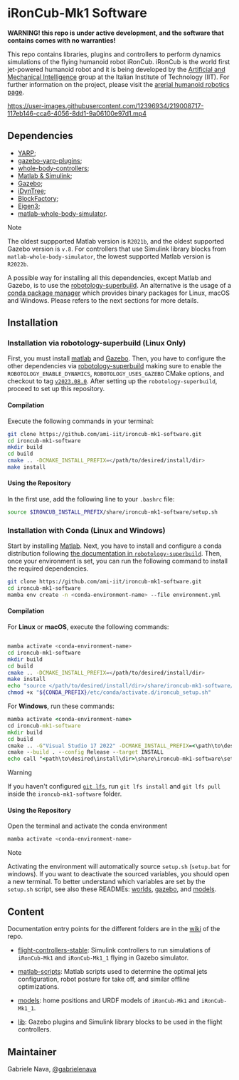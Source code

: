 # iRonCub-Mk1 Software

**WARNING! this repo is under active development, and the software that contains comes with no warranties!**

This repo contains libraries, plugins and controllers to perform dynamics simulations of the flying humanoid robot iRonCub. iRonCub is the world first jet-powered humanoid robot and it is being developed by the [Artificial and Mechanical Intelligence](https://ami.iit.it/) group at the Italian Institute of Technology (IIT). For further information on the project, please visit the [arerial humanoid robotics page](https://ami.iit.it/aerial-humanoid-robotics).

https://user-images.githubusercontent.com/12396934/219008717-117eb146-cca6-4056-8dd1-9a06100e97d1.mp4

## Dependencies

- [YARP](https://github.com/robotology/yarp);
- [gazebo-yarp-plugins](https://github.com/robotology/gazebo-yarp-plugins);
- [whole-body-controllers](https://github.com/robotology/whole-body-controllers);
- [Matlab & Simulink](https://it.mathworks.com/products/matlab.html);
- [Gazebo](https://classic.gazebosim.org/download);
- [iDynTree](https://github.com/robotology/idyntree);
- [BlockFactory](https://github.com/robotology/blockfactory);
- [Eigen3](https://eigen.tuxfamily.org/index.php?title=Main_Page);
- [matlab-whole-body-simulator](https://github.com/ami-iit/matlab-whole-body-simulator).

> [!NOTE]
> The oldest suppported Matlab version is `R2021b`, and the oldest supported Gazebo version is `v.8`. For controllers that use Simulink library blocks from `matlab-whole-body-simulator`, the lowest supported Matlab version is `R2022b`.


A possible way for installing all this dependencies, except Matlab and Gazebo, is to use the [robotology-superbuild](https://github.com/robotology/robotology-superbuild).
An alternative is the usage of a [conda package manager](https://docs.conda.io) which provides binary packages for Linux, macOS and Windows.
Please refers to the next sections for more details.

## Installation
### Installation via robotology-superbuild (Linux Only)

First, you must install [matlab](https://it.mathworks.com/products/matlab.html) and [Gazebo](https://classic.gazebosim.org/download).
Then, you have to configure the other dependencies via [robotology-superbuild](https://github.com/robotology/robotology-superbuild) making sure to enable the `ROBOTOLOGY_ENABLE_DYNAMICS`, `ROBOTOLOGY_USES_GAZEBO` CMake options, and checkout to tag [`v2023.08.0`](https://github.com/robotology/robotology-superbuild/releases/tag/v2023.08.0).
After setting up the `robotology-superbuild`, proceed to set up this repository.

#### Compilation

Execute the following commands in your terminal:

```bash
git clone https://github.com/ami-iit/ironcub-mk1-software.git
cd ironcub-mk1-software
mkdir build
cd build
cmake .. -DCMAKE_INSTALL_PREFIX=</path/to/desired/install/dir>
make install
```

#### Using the Repository

In the first use, add the following line to your `.bashrc` file:

```bash
source $IRONCUB_INSTALL_PREFIX/share/ironcub-mk1-software/setup.sh
```

### Installation with Conda (Linux and Windows)

Start by installing [Matlab](https://it.mathworks.com/products/matlab.html).
Next, you have to install and configure a conda distribution following [the documentation in `robotology-superbuild`](https://github.com/robotology/robotology-superbuild/blob/7d79a44e90fbcedf137ab6c5c1d83b943d6e6839/doc/conda-forge.md). Then, once your environment is set, you can run the following command to install the required dependencies.

```sh
git clone https://github.com/ami-iit/ironcub-mk1-software.git
cd ironcub-mk1-software
mamba env create -n <conda-environment-name> --file environment.yml
```

#### Compilation

For **Linux** or **macOS**, execute the following commands:

```bash

mamba activate <conda-environment-name>
cd ironcub-mk1-software
mkdir build
cd build
cmake .. -DCMAKE_INSTALL_PREFIX=</path/to/desired/install/dir>
make install
echo "source </path/to/desired/install/dir>/share/ironcub-mk1-software/setup.sh" > "${CONDA_PREFIX}/etc/conda/activate.d/ironcub_setup.sh"
chmod +x "${CONDA_PREFIX}/etc/conda/activate.d/ironcub_setup.sh"
```

For **Windows**, run these commands:

```cmd
mamba activate <conda-environment-name>
cd ironcub-mk1-software
mkdir build
cd build
cmake .. -G"Visual Studio 17 2022" -DCMAKE_INSTALL_PREFIX=<\path\to\desired\install\dir>
cmake --build . --config Release --target INSTALL
echo call "<path\to\desired\install\dir>\share\ironcub-mk1-software\setup.bat" > "%CONDA_PREFIX%\etc\conda\activate.d\ironcub_setup.bat"
```

> [!warning]
> If you haven't configured [`git lfs`](https://git-lfs.com/), run `git lfs install` and `git lfs pull` inside the `ironcub-mk1-software` folder.

#### Using the Repository

Open the terminal and activate the conda environment

```bash
mamba activate <conda-environment-name>
```

> [!NOTE]
> Activating the environment will automatically source `setup.sh` (`setup.bat` for windows).  If you want to deactivate the sourced variables, you should open a new terminal.
> To better understand which variables are set by the `setup.sh` script, see also these READMEs: [worlds](models/worlds#usage), [gazebo](lib/gazebo#setting-up-env-variables), and [models](models#installation-and-usage).

## Content

Documentation entry points for the different folders are in the [wiki](https://github.com/ami-iit/ironcub-mk1-software/wiki) of the repo.

- [flight-controllers-stable](flight-controllers-stable): Simulink controllers to run simulations of `iRonCub-Mk1` and `iRonCub-Mk1_1` flying in Gazebo simulator.

- [matlab-scripts](matlab-scripts): Matlab scripts used to determine the optimal jets configuration, robot posture for take off, and similar offline optimizations.

- [models](models): home positions and URDF models of `iRonCub-Mk1` and `iRonCub-Mk1_1`.

- [lib](lib): Gazebo plugins and Simulink library blocks to be used in the flight controllers.

## Maintainer

Gabriele Nava, [@gabrielenava](https://github.com/gabrielenava)
